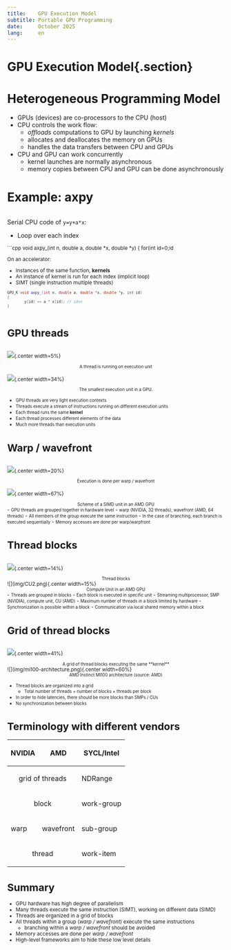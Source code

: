 ```yaml
---
title:    GPU Execution Model
subtitle: Portable GPU Programming
date:     October 2025
lang:     en
---
```


# GPU Execution Model{.section}

#  Heterogeneous Programming Model

- GPUs (devices) are co-processors to the CPU (host)
- CPU controls the work flow:
  - *offloads* computations to GPU by launching *kernels*
  - allocates and deallocates the memory on GPUs
  - handles the data transfers between CPU and GPUs
- CPU and GPU can work concurrently
   - kernel launches are normally asynchronous
   - memory copies between CPU and GPU can be done asynchronously

# Example: axpy

<div class="column">

Serial CPU code of `y=y+a*x`:

- Loop over each index

<small>
```cpp
void axpy_(int n, double a, double *x, double *y)
{
    for(int id=0;id<n; id++) {
        y[id] += a * x[id];
    }
}
```
</small>
</div>

<div class="column">

On an accelerator:

- Instances of the same function, **kernels**
- An instance of kernel is run for each index (implicit loop)
- SIMT (single instruction multiple threads)
<small>

```cpp
GPU_K void axpy_(int n, double a, double *x, double *y, int id)
{
        y[id] += a * x[id]; // id<n
}

```
</small>

</div>



# GPU threads

<div class="column">


![](img/work_item.png){.center width=5%}

<div align="center"><small>A thread is running on execution unit</small></div>

</div>

<div class="column">

![](img/amd_simd_lanet.png){.center width=34%} 

<div align="center"><small>The smallest execution unit in a GPU.</small></div>
</div>

- <small>GPU threads are very light execution contexts</small>
- <small>Threads execute a stream of instructions running on different execution units</small>
- <small>Each thread runs the same **kernel**</small>
- <small>Each thread processes different elements of the data</small>
- <small>Much more threads than execution units</small>

# Warp / wavefront

<div class="column">


![](img/sub_group.png){.center width=20%}

<div align="center"><small>Execution is done per warp / wavefront</small></div>

</div>

<div class="column">

![](img/amd_simd_unit.png){.center width=67%} 

<div align="center"><small>Scheme of a SIMD unit in an AMD GPU</small></div>
</div>
- <small>GPU threads are grouped together in hardware level</small>
    - <small>warp (NVIDIA, 32 threads), wavefront (AMD, 64 threads)</small>
- <small>All members of the group execute the same instruction</small>
- <small>In the case of branching, each branch is executed sequentially</small>
- <small>Memory accesses are done per warp/warpfront</small>

# Thread blocks

<div class="column">

![](img/work_group.png){.center width=14%}

<div align="center"><small>Thread blocks</small></div>

</div>

<div class="column">
![](img/CU2.png){.center width=15%}

<div align="center"><small>Compute Unit in an AMD GPU</small></div>
</div>
- <small>Threads are grouped in blocks</small>
- <small>Each block is executed in specific unit</small>
    - <small>Streaming multiprocessor, SMP (NVIDIA), compute unit, CU (AMD)</small>
- <small>Maximum number of threads in  a block limited by hardware</small>
- <small>Synchronization is possible within a block</small>
- <small>Communication via local shared memory within a block</small>

# Grid of thread blocks

<div class="column">

![](img/Grid_threads.png){.center width=41%}

<div align="center"><small>A grid of thread blocks executing the same **kernel**</small></div>

</div>

<div class="column">
![](img/mi100-architecture.png){.center width=60%}

<div align="center"><small>AMD Instinct MI100 architecture (source: AMD)</small></div>
</div>

- <small>Thread blocks are organized into a grid</small>
    - <small>Total number of threads = number of blocks $\mathrm{\times}$ threads per block</small>
- <small>In order to hide latencies, there should be more blocks than SMPs / CUs</small>
- <small>No synchronization between blocks</small>

# Terminology with different vendors


<table class="docutils align-center" id="id7">
<thead>
<tr class="row-odd"><th class="head"><p>NVIDIA</p></th>
<th class="head"><p>AMD</p></th>
<th class="head"><p>SYCL/Intel</p></th>
</tr>
</thead>
<tbody>
<tr class="row-even"><td style="text-align: center"; colspan="2"><p>grid of threads</p></td>
<td><p>NDRange</p></td>
</tr>
<tr class="row-odd"><td style="text-align: center"; colspan="2"><p>block</p></td>
<td><p>work-group</p></td>
</tr>
<tr class="row-even"><td><p>warp</p></td>
<td><p>wavefront</p></td>
<td><p>sub-group</p></td>
</tr>
<tr class="row-odd"><td style="text-align: center"; colspan="2"><p>thread</p></td>
<td><p>work-item</p></td>
</tr>
</tbody>
</table>

# Summary

- GPU hardware has high degree of parallelism
- Many threads execute the same instruction (SIMT), working on different data (SIMD)
- Threads are organized in a grid of blocks 
- All threads within a group (*warp / wavefront*) execute the same instructions
    - branching within a *warp / wavefront* should be avoided
- Memory accesses are done per *warp / wavefront*
- High-level frameworks aim to hide these low level details



